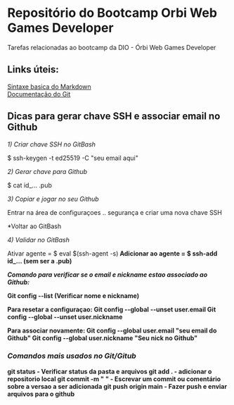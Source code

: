 # Repositório do Bootcamp Orbi Web Games Developer
Tarefas relacionadas ao bootcamp da DIO - Órbi Web Games Developer

## Links úteis:
[Sintaxe basica do Markdown](https://www.markdownguide.org/basic-syntax/)<br>
[Documentação do Git](https://git-scm.com/docs/git/pt_BR)

## Dicas para gerar chave SSH e associar email no Github 



*1) Criar chave SSH no GitBash*

$ ssh-keygen -t ed25519 -C "seu email aqui"

*2) Gerar chave para Github*

$ cat id_...   .pub

*3) Copiar e jogar no seu Github*

Entrar na área de configuraçoes .. segurança e criar uma nova chave SSH

*Voltar ao GitBash

*4) Validar no GitBash*

Ativar agente = $ eval $(ssh-agent -s)<b>
Adicionar ao agente = $ ssh-add id_... (sem ser a .pub)

*Comando para verificar se o email e nickname estao associado ao Github:*

Git config --list (Verificar nome e nickname)<b>

<p>Para resetar a configuraçao: Git config --global --unset user.email<b>
                             Git config --global --unset user.nickname<b>

Para associar novamente: Git config --global user.email "seu email do Github"<b> 
                         Git config --global user.nickname "Seu nick no Github"<b>
</p>

### ***Comandos mais usados no Git/Gitub***

git status - Verificar status da pasta e arquivos<b>
git add . - adicionar o repositorio local<b> 
git commit -m " " - Escrevar um commit ou comentário sobre a versao a ser adicionada<b>
git push origin main - Fazer push e enviar arquivos para o github<b>



